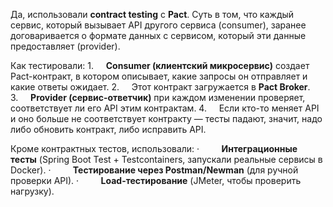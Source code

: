 Да, использовали **contract testing** с **Pact**. Суть в том, что каждый сервис, который вызывает API другого сервиса (consumer), заранее договаривается о формате данных с сервисом, который эти данные предоставляет (provider).

Как тестировали:
	1.     **Consumer (клиентский микросервис)** создает Pact-контракт, в котором описывает, какие запросы он отправляет и какие ответы ожидает.
	2.     Этот контракт загружается в **Pact Broker**.
	3.     **Provider (сервис-ответчик)** при каждом изменении проверяет, соответствует ли его API этим контрактам.
	4.     Если кто-то меняет API и оно больше не соответствует контракту — тесты падают, значит, надо либо обновить контракт, либо исправить API.

Кроме контрактных тестов, использовали:
	·         **Интеграционные тесты** (Spring Boot Test + Testcontainers, запускали реальные сервисы в Docker).
	·         **Тестирование через Postman/Newman** (для ручной проверки API).
	·         **Load-тестирование** (JMeter, чтобы проверить нагрузку).